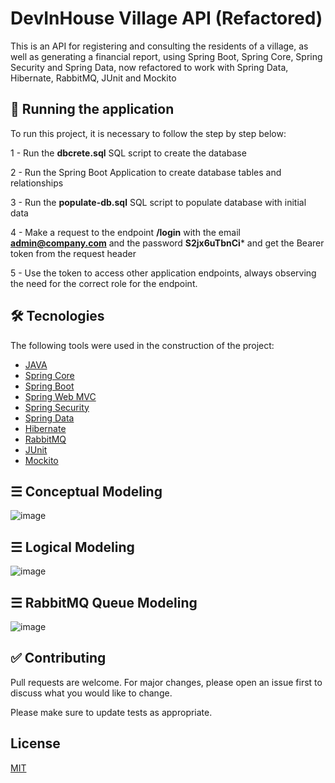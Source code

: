 # DevInHouse Village API (Refactored)

This is an API for registering and consulting the residents of a village, as well as generating a financial report, using Spring Boot, Spring Core, Spring Security and Spring Data, now refactored to work with Spring Data, Hibernate, RabbitMQ, JUnit and Mockito

## 🚀 Running the application

To run this project, it is necessary to follow the step by step below:

1 - Run the **dbcrete.sql** SQL script to create the database

2 - Run the Spring Boot Application to create database tables and relationships

3 - Run the **populate-db.sql** SQL script to populate database with initial data

4 - Make a request to the endpoint **/login** with the email **admin@company.com** and the password **S2jx6uTbnCi*** and get the Bearer token from the request header

5 - Use the token to access other application endpoints, always observing the need for the correct role for the endpoint.


## 🛠 Tecnologies

The following tools were used in the construction of the project:

- [JAVA](https://www.java.com)
- [Spring Core](https://docs.spring.io/spring-framework/docs/current/reference/html/core.html)
- [Spring Boot](https://docs.spring.io/spring-boot/docs/current/reference/html/)
- [Spring Web MVC](https://docs.spring.io/spring-framework/docs/3.2.x/spring-framework-reference/html/mvc.html)
- [Spring Security](https://docs.spring.io/spring-security/reference/index.html)
- [Spring Data](https://spring.io/projects/spring-data)
- [Hibernate](https://hibernate.org/)
- [RabbitMQ](https://www.rabbitmq.com/)
- [JUnit](https://junit.org/junit5/)
- [Mockito](https://site.mockito.org/)

## ☰ Conceptual Modeling
![image](https://user-images.githubusercontent.com/6551994/156147334-688c5c24-27d9-44ec-ac71-45f5f53d726c.png)

## ☰ Logical Modeling
![image](https://user-images.githubusercontent.com/6551994/156144425-df3660d7-26be-4cc1-b0c8-4d5547bf77ba.png)

## ☰ RabbitMQ Queue Modeling 

![image](https://user-images.githubusercontent.com/6551994/156877533-7e7b97a6-7589-40f2-b58d-d201f582fc91.png)


## ✅ Contributing
Pull requests are welcome. For major changes, please open an issue first to discuss what you would like to change.

Please make sure to update tests as appropriate.

## License
[MIT](https://choosealicense.com/licenses/mit/)
